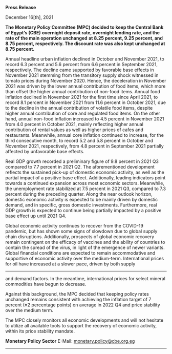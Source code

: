 **Press Release**

December 16[th], 2021

**The Monetary Policy Committee (MPC) decided to keep the Central Bank of Egypt’s (CBE)**
**overnight deposit rate, overnight lending rate, and the rate of the main operation unchanged**
**at 8.25 percent, 9.25 percent, and 8.75 percent, respectively. The discount rate was also kept**
**unchanged at 8.75 percent.**

Annual headline urban inflation declined in October and November 2021, to record 6.3 percent
and 5.6 percent from 6.6 percent in September 2021, respectively. The decline came supported
by favorable base effects in November 2021 stemming from the transitory supply shock
witnessed in tomato prices during November 2020. Hence, the deceleration in November 2021
was driven by the lower annual contribution of food items, which more than offset the higher
annual contribution of non-food items. Annual food inflation declined in November 2021 for the
first time since April 2021, to record 8.1 percent in November 2021 from 11.6 percent in October
2021, due to the decline in the annual contribution of volatile food items, despite higher annual
contribution of core and regulated food items. On the other hand, annual non-food inflation
increased to 4.5 percent in November 2021 from 4.0 percent in October 2021, mainly reflecting
higher annual contribution of rental values as well as higher prices of cafes and restaurants.
Meanwhile, annual core inflation continued to increase, for the third consecutive month, to
record 5.2 and 5.8 percent in October and November 2021, respectively, from 4.8 percent in
September 2021 partially affected by unfavorable base effects.

Real GDP growth recorded a preliminary figure of 9.8 percent in 2021 Q3 compared to 7.7 percent
in 2021 Q2. The aforementioned development reflects the sustained pick-up of domestic
economic activity, as well as the partial impact of a positive base effect. Additionally, leading
indicators point towards a continued expansion across most economic sectors. Meanwhile, the
unemployment rate stabilized at 7.5 percent in 2021 Q3, compared to 7.3 percent during the
preceding quarter. Along the near outlook horizon, domestic economic activity is expected to be
mainly driven by domestic demand, and in specific, gross domestic investments. Furthermore,
real GDP growth is expected to continue being partially impacted by a positive base effect up
until 2021 Q4.

Global economic activity continues to recover from the COVID-19 pandemic, but has shown some
signs of slowdown due to global supply chain disruptions. Additionally, prospects of global
economic recovery remain contingent on the efficacy of vaccines and the ability of countries to
contain the spread of the virus, in light of the emergence of newer variants. Global financial
conditions are expected to remain accommodative and supportive of economic activity over the
medium-term. International prices for oil have increased at a slower pace, driven by both supply


-----

and demand factors. In the meantime, international prices for select mineral commodities have
begun to decrease.

Against this background, the MPC decided that keeping policy rates unchanged remains
consistent with achieving the inflation target of 7 percent (±2 percentage points) on average in
2022 Q4 and price stability over the medium term.

The MPC closely monitors all economic developments and will not hesitate to utilize all available
tools to support the recovery of economic activity, within its price stability mandate.

**Monetary Policy Sector**
E-Mail: monetary.policy@cbe.org.eg


-----

